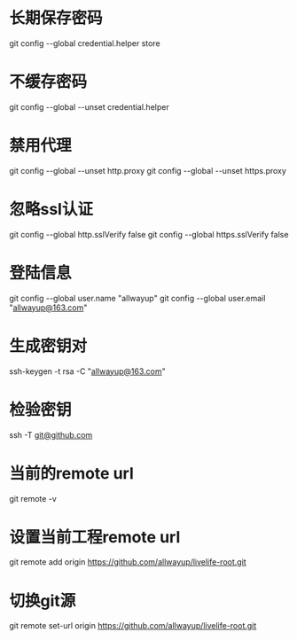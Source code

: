 # 长期保存密码
git config --global credential.helper store
# 不缓存密码
git config --global --unset credential.helper
# 禁用代理
git config --global --unset http.proxy
git config --global --unset https.proxy
# 忽略ssl认证
git config --global http.sslVerify false
git config --global https.sslVerify false
# 登陆信息
git config --global user.name "allwayup"
git config --global user.email "allwayup@163.com"
# 生成密钥对
ssh-keygen -t rsa -C "allwayup@163.com"
# 检验密钥
ssh -T git@github.com
# 当前的remote url
git remote -v
# 设置当前工程remote url
git remote add origin https://github.com/allwayup/livelife-root.git
# 切换git源
git remote set-url origin https://github.com/allwayup/livelife-root.git

